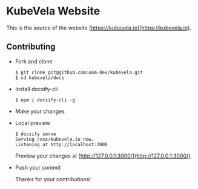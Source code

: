 # KubeVela Website

This is the source of the website [https://kubevela.io](https://kubevela.io).

## Contributing

- Fork and clone

  ```
  $ git clone git@github.com:oam-dev/kubevela.git
  $ cd kubevela/docs
  ```

- Install docsify-cli
  ```
  $ npm i docsify-cli -g
  ```

- Make your changes

- Local preview
  ```
  $ docsify serve
  Serving /xxx/kubevela.io now.
  Listening at http://localhost:3000
  ```

  Preview your changes at [http://127.0.0.1:3000/](http://127.0.0.1:3000/).

- Push your commit

  Thanks for your contributions!
  
